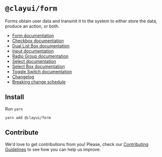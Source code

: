 # `@clayui/form`

Forms obtain user data and transmit it to the system to either store the data, produce an action, or both.

-   [Form documentation](https://clayui.com/docs/components/form.html)
-   [Checkbox documentation](https://clayui.com/docs/components/checkbox.html)
-   [Dual List Box documentation](https://clayui.com/docs/components/dual-list_box.html)
-   [Input documentation](https://clayui.com/docs/components/input.html)
-   [Radio Group documentation](https://clayui.com/docs/components/radio-group.html)
-   [Select documentation](https://clayui.com/docs/components/select.html)
-   [Select Box documentation](https://clayui.com/docs/components/select-box.html)
-   [Toggle Switch documentation](https://clayui.com/docs/components/toggle-switch.html)
-   [Changelog](./CHANGELOG.md)
-   [Breaking change schedule](./BREAKING.md)

## Install

Run `yarn`

```shell
yarn add @clayui/form
```

## Contribute

We'd love to get contributions from you! Please, check our [Contributing Guidelines](https://github.com/liferay/clay/blob/master/CONTRIBUTING.md) to see how you can help us improve.
